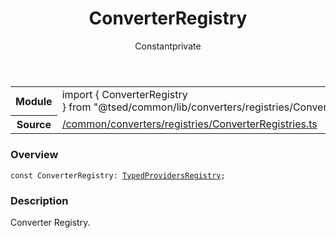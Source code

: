 
<header class="symbol-info-header"><h1 id="converterregistry">ConverterRegistry</h1><label class="symbol-info-type-label const">Constant</label><label class="api-type-label private" title="private">private</label></header>
<!-- summary -->
<section class="symbol-info"><table class="is-full-width"><tbody><tr><th>Module</th><td><div class="lang-typescript"><span class="token keyword">import</span> { ConverterRegistry }&nbsp;<span class="token keyword">from</span>&nbsp;<span class="token string">"@tsed/common/lib/converters/registries/ConverterRegistries"</span></div></td></tr><tr><th>Source</th><td><a href="https://github.com/Romakita/ts-express-decorators/blob/v4.17.0/src//common/converters/registries/ConverterRegistries.ts#L0-L0">/common/converters/registries/ConverterRegistries.ts</a></td></tr></tbody></table></section>
<!-- overview -->


### Overview


<pre><code class="typescript-lang "><span class="token keyword">const</span> ConverterRegistry<span class="token punctuation">:</span> <a href="#api/common/di/typedprovidersregistry"><span class="token">TypedProvidersRegistry</span></a><span class="token punctuation">;</span></code></pre>


<!-- Parameters -->

<!-- Description -->


### Description

Converter Registry.

<!-- Members -->

